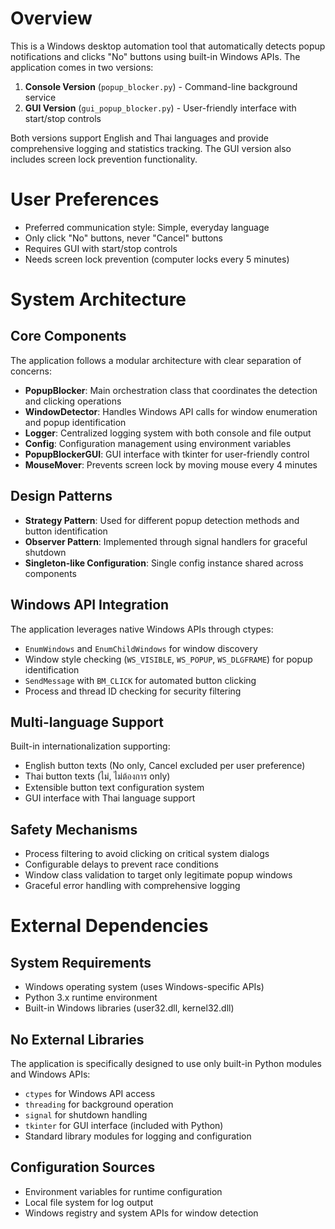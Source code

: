# Overview

This is a Windows desktop automation tool that automatically detects popup notifications and clicks "No" buttons using built-in Windows APIs. The application comes in two versions:
1. **Console Version** (`popup_blocker.py`) - Command-line background service
2. **GUI Version** (`gui_popup_blocker.py`) - User-friendly interface with start/stop controls

Both versions support English and Thai languages and provide comprehensive logging and statistics tracking. The GUI version also includes screen lock prevention functionality.

# User Preferences

- Preferred communication style: Simple, everyday language
- Only click "No" buttons, never "Cancel" buttons
- Requires GUI with start/stop controls
- Needs screen lock prevention (computer locks every 5 minutes)

# System Architecture

## Core Components
The application follows a modular architecture with clear separation of concerns:

- **PopupBlocker**: Main orchestration class that coordinates the detection and clicking operations
- **WindowDetector**: Handles Windows API calls for window enumeration and popup identification  
- **Logger**: Centralized logging system with both console and file output
- **Config**: Configuration management using environment variables
- **PopupBlockerGUI**: GUI interface with tkinter for user-friendly control
- **MouseMover**: Prevents screen lock by moving mouse every 4 minutes

## Design Patterns
- **Strategy Pattern**: Used for different popup detection methods and button identification
- **Observer Pattern**: Implemented through signal handlers for graceful shutdown
- **Singleton-like Configuration**: Single config instance shared across components

## Windows API Integration
The application leverages native Windows APIs through ctypes:
- `EnumWindows` and `EnumChildWindows` for window discovery
- Window style checking (`WS_VISIBLE`, `WS_POPUP`, `WS_DLGFRAME`) for popup identification
- `SendMessage` with `BM_CLICK` for automated button clicking
- Process and thread ID checking for security filtering

## Multi-language Support
Built-in internationalization supporting:
- English button texts (No only, Cancel excluded per user preference)
- Thai button texts (ไม่, ไม่ต้องการ only)
- Extensible button text configuration system
- GUI interface with Thai language support

## Safety Mechanisms
- Process filtering to avoid clicking on critical system dialogs
- Configurable delays to prevent race conditions
- Window class validation to target only legitimate popup windows
- Graceful error handling with comprehensive logging

# External Dependencies

## System Requirements
- Windows operating system (uses Windows-specific APIs)
- Python 3.x runtime environment
- Built-in Windows libraries (user32.dll, kernel32.dll)

## No External Libraries
The application is specifically designed to use only built-in Python modules and Windows APIs:
- `ctypes` for Windows API access
- `threading` for background operation
- `signal` for shutdown handling
- `tkinter` for GUI interface (included with Python)
- Standard library modules for logging and configuration

## Configuration Sources
- Environment variables for runtime configuration
- Local file system for log output
- Windows registry and system APIs for window detection